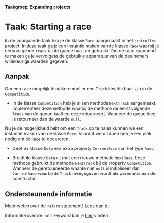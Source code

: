 **Taakgroep: Expanding projects**

# Taak: Starting a race

In de voorgaande taak heb je de klasse `Race` aangemaakt in het `controller` project. In deze taak ga je een instantie maken van de klasse `Race` waarbij je eerstvolgende `Track` uit de queue haalt en gebruikt. Om de race spannend te maken ga je vervolgens de gebruikte apparatuur van de deelnemers willekeurige waarden gegeven.

## Aanpak

Om een race mogelijk te maken moet er een `Track` beschikbaar zijn in de `Competition`.

- In de klasse `Competition` heb je al een methode `NextTrack` aangemaakt. Implementeer deze methode waarbij de methode de eerst volgende `Track` van de queue haalt en deze retourneert. Wanneer de queue leeg is retourneer dan de waarde `null`.

Nu je de mogelijkheid hebt om een `Track` op te halen kunnen we een instantie maken van de klasse `Race`. Voordat we dit doen heb je een plek nodig om de `Race` te declareren.

- Geef de klasse `Data` een extra property `CurrentRace` van het type `Race`.

- Breidt de klasse `Data` uit met een nieuwe methode `NextRace`. Deze methode gebruikt de methode `NextTrack` bij de property `Competition`. Wanneer de geretourneerde waarde niet `null` is initialiseer dan `CurrentRace` waarbij de `Track` meegegeven wordt als parameter aan de constructor.

## Ondersteunende informatie

Meer weten over de `return` statement? Lees dan [dit](https://docs.microsoft.com/en-us/dotnet/csharp/language-reference/keywords/return)

Informatie over de `null` keyword kan je [hier](https://docs.microsoft.com/en-us/dotnet/csharp/language-reference/keywords/null) vinden
